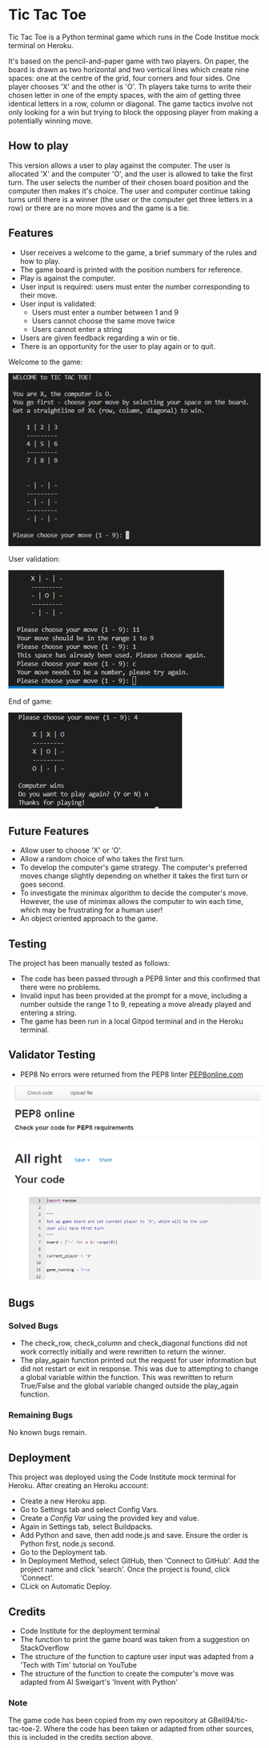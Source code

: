 # Tic Tac Toe

Tic Tac Toe is a Python terminal game which runs in the Code Institue mock terminal on Heroku.

It's based on the pencil-and-paper game with two players. On paper, the board is drawn as two horizontal and two vertical lines which create nine spaces: one at the centre of the grid, four corners and four sides. One player chooses 'X' and the other is 'O'. Th players take turns to write their chosen letter in one of the empty spaces, with the aim of getting three identical letters in a row, column or diagonal. The game tactics involve not only looking for a win but trying to block the opposing player from making a potentially winning move.

## How to play

This version allows a user to play against the computer. The user is allocated 'X' and the computer 'O', and the user is allowed to take the first turn. The user selects the number of their chosen board position and the computer then makes it's choice. The user and computer continue taking turns until there is a winner (the user or the computer get three letters in a row) or there are no more moves and the game is a tie.

## Features

- User receives a welcome to the game, a brief summary of the rules and how to play.
- The game board is printed with the position numbers for reference.
- Play is against the computer.
- User input is required: users must enter the number corresponding to their move.
- User input is validated: 
    - Users must enter a number between 1 and 9
    - Users cannot choose the same move twice
    - Users cannot enter a string
- Users are given feedback regarding a win or tie.
- There is an opportunity for the user to play again or to quit.

Welcome to the game:

![welcome screenshot](/images/Game-welcome-screenshot.png)

User validation:

![user validation screenshot](/images/user-input-validation-screenshot.png)

End of game:

![exit screenshot](/images/exit-user-input-screenshot.png)

## Future Features

- Allow user to choose 'X' or 'O'.
- Allow a random choice of who takes the first turn.
- To develop the computer's game strategy. The computer's preferred moves change slightly depending on whether it takes the first turn or goes second. 
- To investigate the minimax algorithm to decide the computer's move. However, the use of minimax allows the computer to win each time, which may be frustrating for a human user!
- An object oriented approach to the game.

## Testing

The project has been manually tested as follows:

- The code has been passed through a PEP8 linter and this confirmed that there were no problems.
- Invalid input has been provided at the prompt for a move, including a number outside the range 1 to 9, repeating a move already played and entering a string. 
- The game has been run in a local Gitpod terminal and in the Heroku terminal.

## Validator Testing

- PEP8
    No errors were returned from the PEP8 linter [PEP8online.com](http://pep8online.com/)

![PEP8 screenshot](/images/PEP8-screenshot.png)

## Bugs

### Solved Bugs

- The check_row, check_column and check_diagonal functions did not work correctly initially and were rewritten to return the winner.
- The play_again function printed out the request for user information but did not restart or exit in response. This was due to attempting to change a global variable within the function. This was rewritten to return True/False and the global variable changed outside the play_again function.

### Remaining Bugs

No known bugs remain.

## Deployment

This project was deployed using the Code Institute mock terminal for Heroku. After creating an Heroku account:
- Create a new Heroku app.
- Go to Settings tab and select Config Vars.
- Create a _Config Var_ using the provided key and value.
- Again in Settings tab, select Buildpacks.
- Add Python and save, then add node.js and save. Ensure the order is Python first, node.js second.
- Go to the Deployment tab.
- In Deployment Method, select GitHub, then 'Connect to GitHub'. Add the project name and click 'search'. Once the project is found, click 'Connect'. 
- CLick on Automatic Deploy.

## Credits

- Code Institute for the deployment terminal
- The function to print the game board was taken from a suggestion on StackOverflow
- The structure of the function to capture user input was adapted from a 'Tech with Tim' tutorial on YouTube
- The structure of the function to create the computer's move was adapted from Al Sweigart's 'Invent with Python'

### Note

The game code has been copied from my own repository at GBell94/tic-tac-toe-2. Where the code has been taken or adapted from other sources, this is included in the credits section above.